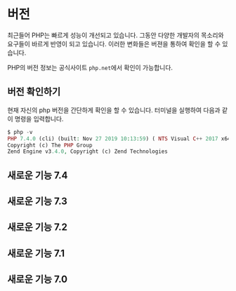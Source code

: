 # 버전
최근들어 PHP는 빠르게 성능이 개선되고 있습니다. 그동안 다양한 개발자의 목소리와 요구들이 바르게 반영이 되고 있습니다.
이러한 변화들은 버젼을 통하여 확인을 할 수 있습니다.

PHP의 버전 정보는 공식사이트 `php.net`에서 확인이 가능합니다.

## 버전 확인하기
현재 자신의 php 버전을 간단하게 확인을 할 수 있습니다. 터미널을 실행하여 다음과 같이 명령을 입력합니다.

```php
$ php -v
PHP 7.4.0 (cli) (built: Nov 27 2019 10:13:59) ( NTS Visual C++ 2017 x64 )
Copyright (c) The PHP Group
Zend Engine v3.4.0, Copyright (c) Zend Technologies
```

## 새로운 기능 7.4


## 새로운 기능 7.3


## 새로운 기능 7.2


## 새로운 기능 7.1


## 새로운 기능 7.0
